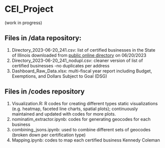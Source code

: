 # CEI_Project
(work in progress)

## Files in /data repository:
1. Directory_2023-06-20_241.csv: list of certified businesses in the State of Illinois downloaded from <a href = "https://ceibep.diversitysoftware.com/">public online directory</a> on 06/20/2023
2. Directory_2023-06-20_241_nodupl.csv: cleaner version of list of certified businesses -no duplicates per address
3. Dashboard_Raw_Data.xlsx: multi-fiscal year report including Budget, Exemptions, and Dollars Subject to Goal (DSG)

## Files in /codes repository
1. Visualization.R: R codes for creating different types static visualizations (e.g. heatmap, faceted line charts, spatial plots); continuously maintained and updated with codes for more plots.
2. nominatim_extractor.ipynb: codes for generating geocodes for each business
3. combining_jsons.ipynb: used to combine different sets of geocodes (broken down per certification type)
4. Mapping.ipynb: codes to map each certified business
Kennedy Coleman


